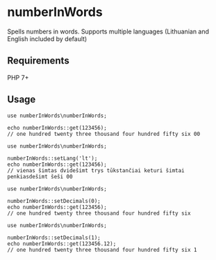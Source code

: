 # numberInWords
Spells numbers in words. Supports multiple languages (Lithuanian and English included by default)

## Requirements
PHP 7+

## Usage

```
use numberInWords\numberInWords;

echo numberInWords::get(123456);
// one hundred twenty three thousand four hundred fifty six 00
```
```
use numberInWords\numberInWords;

numberInWords::setLang('lt');
echo numberInWords::get(123456);
// vienas šimtas dvidešimt trys tūkstančiai keturi šimtai penkiasdešimt šeši 00
```

```
use numberInWords\numberInWords;

numberInWords::setDecimals(0);
echo numberInWords::get(123456);
// one hundred twenty three thousand four hundred fifty six
```

```
use numberInWords\numberInWords;

numberInWords::setDecimals(1);
echo numberInWords::get(123456.12);
// one hundred twenty three thousand four hundred fifty six 1
```